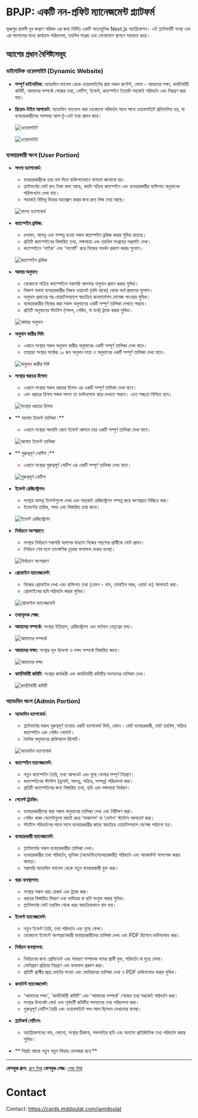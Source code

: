 # BPJP: একটি নন-প্রফিট ম্যানেজমেন্ট প্ল্যাটফর্ম

ভূজপুর প্রবাসী যুব কল্যাণ পরিষদ এর জন্য নির্মিত একটি অত্যাধুনিক Next.js অ্যাপ্লিকেশন। এই প্ল্যাটফর্মটি সংস্থা এবং এর সদস্যদের মধ্যে কার্যক্রম পরিচালনা, তহবিল সংগ্রহ এবং যোগাযোগ স্থাপনে সহায়তা করে।

## অ্যাপের প্রধান বৈশিষ্ট্যসমূহ

### ডাইনামিক ওয়েবসাইট (Dynamic Website)
*   **সম্পূর্ণ ডাইনামিক:** অ্যাডমিন প্যানেল থেকে ওয়েবসাইটের প্রায় সকল কন্টেন্ট, যেমন - আমাদের লক্ষ্য, কার্যনির্বাহী কমিটি, আমাদের সম্পর্কে পেজের তথ্য, নোটিশ, ইভেন্ট, ক্যাম্পেইন ইত্যাদি সহজেই পরিবর্তন এবং নিয়ন্ত্রণ করা যায়।
*   **রিয়েল-টাইম আপডেট:** অ্যাডমিন প্যানেলে করা যেকোনো পরিবর্তন সাথে সাথে ওয়েবসাইটে প্রতিফলিত হয়, যা ব্যবহারকারীদের সবসময় আপ-টু-ডেট তথ্য প্রদান করে।

    ![ওয়েবসাইট](https://res.cloudinary.com/dzepzzvh8/image/upload/w_450/v1755892239/WeChat_Screenshot_20250823014615_vorkss.jpg)
    
    ![ওয়েবসাইট](https://res.cloudinary.com/dzepzzvh8/image/upload/w_450/v1755892236/WeChat_Screenshot_20250822224407_pmowvt.jpg)

### ব্যবহারকারী অংশ (User Portion)

*   **সদস্য ড্যাশবোর্ড:**
    *   ব্যবহারকারীকে তার নাম দিয়ে ব্যক্তিগতভাবে স্বাগতম জানানো হয়।
    *   প্ল্যাটফর্মের মোট কত টাকা জমা আছে, কয়টা সক্রিয় ক্যাম্পেইন এবং ব্যবহারকারীর ব্যক্তিগত অনুদানের পরিসংখ্যান দেখা যায়।
    *   সহজেই বিভিন্ন ফিচার অ্যাক্সেস করার জন্য দ্রুত লিঙ্ক দেয়া আছে।

    ![সদস্য ড্যাশবোর্ড](https://res.cloudinary.com/dzepzzvh8/image/upload/w_300/v1752994278/BPJP-5_dashboard.jpg)

*   **ক্যাম্পেইন ব্রাউজ:**
    *   চলমান, আসন্ন এবং সম্পন্ন হওয়া সকল ক্যাম্পেইন ব্রাউজ করার সুবিধা রয়েছে।
    *   প্রতিটি ক্যাম্পেইনের বিস্তারিত তথ্য, লক্ষমাত্রা এবং তহবিল সংগ্রহের অগ্রগতি দেখা।
    *   ক্যাম্পেইনে 'লাইক' এবং 'সাপোর্ট' করে নিজের সমর্থন প্রকাশ করার সুযোগ।

    ![ক্যাম্পেইন ব্রাউজ](https://res.cloudinary.com/dzepzzvh8/image/upload/w_300/v1752994316/BPJP-2_zlqx42.jpg)

*   **আমার অনুদান:**
    *   যেকোনো সক্রিয় ক্যাম্পেইনে সরাসরি আপনার অনুদান প্রদান করার সুবিধা।
    *   বিকাশ অথবা ব্যবহারকারীর নিজস্ব ওয়ালেট (যদি থাকে) থেকে অর্থ প্রদানের সুযোগ।
    *   অনুদান প্রদানের পর হোয়াটসঅ্যাপে স্বয়ংক্রিয় কনফার্মেশন মেসেজ পাওয়ার সুবিধা।
    *   ব্যবহারকারীর নিজের করা সকল অনুদানের একটি সম্পূর্ণ তালিকা দেখতে পারবে।
    *   প্রতিটি অনুদানের স্ট্যাটাস (সফল, পেন্ডিং, বা ব্যর্থ) ট্র্যাক করার সুবিধা।

    ![আমার অনুদান](https://res.cloudinary.com/dzepzzvh8/image/upload/w_300/v1752994332/BPJP-4_rm24qy.jpg)    

*   **অনুদান কারীর লিষ্ট:**
    *   এখানে সংস্থার সকল অনুদান কারীর অনুদানের একটি সম্পূর্ণ তালিকা দেখা যাবে।
    *   তাছাড়া সংস্থার সর্বোচ্চ ১০ জন অনুদান দাতা ও অনুদানের একটি সম্পূর্ণ তালিকা দেখা যাবে।

    ![অনুদান কারীর লিষ্ট](https://res.cloudinary.com/dzepzzvh8/image/upload/w_300/v1752995064/BPJP-6_lnkyg0.jpg)   

*   **সংস্থার খরচের হিসাব:**
    *   এখানে সংস্থার সকল খরচের হিসাব এর একটি সম্পূর্ণ তালিকা দেখা যাবে।
    *   এবং খরচের হিসাব সকল সদস্য তা ডাউনলোড করে দেখতে পারবে। এতে সচ্ছতা নিশ্চিত হবে।

    ![সংস্থার খরচের হিসাব](https://res.cloudinary.com/dzepzzvh8/image/upload/w_300/v1752995175/BPJP-7_spv6hn.jpg) 

*   ** আগাম ইভেন্ট তালিকা :**
    *   এখানে সংস্থার আগামি কোন ইভেন্ট আসবে তার একটি সম্পূর্ণ তালিকা দেখা যাবে।

    ![আগাম ইভেন্ট তালিকা](https://res.cloudinary.com/dzepzzvh8/image/upload/w_300/v1752995630/BPJP-8_erilby.jpg) 

*   ** গুরুত্বপূর্ণ নোটিশ :**
    *   এখানে সংস্থার গুরুত্বপূর্ণ নোটিশ এর একটি সম্পূর্ণ তালিকা দেখা যাবে।

    ![গুরুত্বপূর্ণ নোটিশ](https://res.cloudinary.com/dzepzzvh8/image/upload/w_300/v1752995631/BPJP-9_vjs1v6.jpg)     

*   **ইভেন্ট রেজিস্ট্রেশন:**
    *   সংস্থার আসন্ন ইভেন্টগুলো দেখা এবং সহজেই রেজিস্ট্রেশন সম্পন্ন করে অংশগ্রহন নিচ্ছিত করা।
    *   ইভেন্টের তারিখ, সময় এবং বিস্তারিত তথ্য জানা।

    ![ইভেন্ট রেজিস্ট্রেশন](https://res.cloudinary.com/dzepzzvh8/image/upload/w_300/v1752995886/BPJP-14_q7tavr.jpg) 

*   **নির্বাচনে অংশগ্রহণ:**
    *   সংস্থার নির্বাচনে সরাসরি অ্যাপের মাধ্যমে নিজের পছন্দের প্রার্থীকে ভোট প্রদান।
    *   নির্বাচন শেষ হলে তাৎক্ষণিক চূড়ান্ত ফলাফল দেখার ব্যবস্থা।

    ![নির্বাচনে অংশগ্রহণ](https://res.cloudinary.com/dzepzzvh8/image/upload/w_300/v1752995631/BPJP-10_kdmqah.jpg) 

*   **প্রোফাইল ম্যানেজমেন্ট:**
    *   নিজের প্রোফাইল দেখা এবং ব্যক্তিগত তথ্য (যেমন - নাম, মোবাইল নম্বর, ওয়ার্ড নং) আপডেট করা।
    *   প্রোফাইলের ছবি পরিবর্তন করার সুবিধা।

    ![প্রোফাইল ম্যানেজমেন্ট](https://res.cloudinary.com/dzepzzvh8/image/upload/w_300/v1752994309/BPJP-3_miacsw.jpg) 

*   **তথ্যমূলক পেজ:**

*   **আমাদের সম্পর্কে:** সংস্থার ইতিহাস, রেজিস্ট্রেশন এবং বর্তমান নেতৃত্বের তথ্য।

    ![আমাদের সম্পর্কে](https://res.cloudinary.com/dzepzzvh8/image/upload/w_300/v1752995632/BPJP-12_wxyeac.jpg)

*   **আমাদের লক্ষ্য:** সংস্থার মূল উদ্দেশ্য ও লক্ষ্য সম্পর্কে বিস্তারিত জানা।

    ![আমাদের লক্ষ্য](https://res.cloudinary.com/dzepzzvh8/image/upload/w_300/v1752995632/BPJP-11_gdniqx.jpg)

*   **কার্যনির্বাহী কমিটি:** সংস্থার কার্যকরী এবং কার্যনির্বাহী কমিটির সদস্যদের তালিকা দেখা।

    ![কার্যনির্বাহী কমিটি](https://res.cloudinary.com/dzepzzvh8/image/upload/w_300/v1752995635/BPJP-13_skt19o.jpg)   

### অ্যাডমিন অংশ (Admin Portion)

*   **অ্যাডমিন ড্যাশবোর্ড:**
    *   প্ল্যাটফর্মের সকল গুরুত্বপূর্ণ তথ্যের একটি ড্যাসবোর্ড ভিউ, যেমন - মোট ব্যবহারকারী, মোট তহবিল, সক্রিয় ক্যাম্পেইন এবং পেন্ডিং পেমেন্ট।
    *   দৈনিক অনুদানের গ্রাফিক্যাল রিপোর্ট।

    ![অ্যাডমিন ড্যাশবোর্ড](https://res.cloudinary.com/dzepzzvh8/image/upload/w_300/v1752996319/BPJP-15_uzmvz7.jpg) 

*   **ক্যাম্পেইন ম্যানেজমেন্ট:**
    *   নতুন ক্যাম্পেইন তৈরি, তথ্য আপডেট এবং মুছে ফেলার সম্পূর্ণ নিয়ন্ত্রণ।
    *   ক্যাম্পেইনের স্ট্যাটাস (ড্রাফট, আসন্ন, সক্রিয়, সম্পন্ন) পরিচালনা করা।
    *   প্রতিটি ক্যাম্পেইনের জন্য বিস্তারিত তথ্য, ছবি এবং লক্ষমাত্রা নির্ধারণ।

*   **পেমেন্ট ট্র্যাকিং:**
    *   ব্যবহারকারীদের করা সকল অনুদানের তালিকা দেখা এবং নিরীক্ষণ করা।
    *   পেন্ডিং থাকা পেমেন্টগুলো যাচাই করে ‘সাকসেস’ বা ‘ফেইল’ স্ট্যাটাস আপডেট করা।
    *   স্ট্যাটাস পরিবর্তনের সাথে সাথে ব্যবহারকারীর কাছে স্বয়ংক্রিয় হোয়াটসঅ্যাপ মেসেজ পাঠানো হয়।

*   **ব্যবহারকারী ম্যানেজমেন্ট:**
    *   প্ল্যাটফর্মের সকল ব্যবহারকারীর তালিকা দেখা।
    *   ব্যবহারকারীর তথ্য পরিবর্তন, ভূমিকা (অ্যাডমিন/ব্যবহারকারী) পরিবর্তন এবং অ্যাকাউন্ট সাসপেন্ড করার ক্ষমতা।
    *   সরাসরি অ্যাডমিন প্যানেল থেকে নতুন ব্যবহারকারী যুক্ত করা।

*   **খরচ ব্যবস্থাপনা:**
    *   সংস্থার সকল খরচ রেকর্ড এবং ট্র্যাক করা।
    *    খরচের বিস্তারিত বিবরণ এবং ভাউচার বা ছবি সংযুক্ত করার সুবিধা।
    *   প্ল্যাটফর্মের মোট তহবিল থেকে খরচ স্বয়ংক্রিয়ভাবে বাদ যায়।

*   **ইভেন্ট ম্যানেজমেন্ট:**
    *   নতুন ইভেন্ট তৈরি, তথ্য পরিবর্তন এবং মুছে ফেলা।
    *   যেকোনো ইভেন্টে অংশগ্রহণকারী ব্যবহারকারীদের তালিকা দেখা এবং PDF হিসেবে ডাউনলোড করা।

*   **নির্বাচন ব্যবস্থাপনা:**
    *   নির্বাচনের জন্য প্রেসিডেন্ট এবং সাধারণ সম্পাদক পদের প্রার্থী যুক্ত, পরিবর্তন বা মুছে ফেলা।
    *   ভোটগ্রহণ প্রক্রিয়া নিয়ন্ত্রণ এবং ফলাফল প্রকাশ করা।
    *   প্রতিটি প্রার্থীর প্রাপ্ত ভোটের সংখ্যা এবং ভোটারদের তালিকা দেখা ও PDF ডাউনলোড করার সুবিধা।

*   **কনটেন্ট ম্যানেজমেন্ট:**
    *   'আমাদের লক্ষ্য', 'কার্যনির্বাহী কমিটি' এবং 'আমাদের সম্পর্কে' পেজের তথ্য সহজেই পরিবর্তন করা।
    *   সংস্থার উপদেষ্টা বোর্ড এবং পূর্ববর্তী কমিটির সদস্যদের তথ্য পরিচালনা করা।
    *   গুরুত্বপূর্ণ নোটিশ তৈরি এবং ওয়েবসাইটে পপ-আপ হিসেবে দেখানোর ব্যবস্থা।

*   **প্ল্যাটফর্ম সেটিংস:**
    *   অ্যাপ্লিকেশনের নাম, লোগো, সংস্থার ঠিকানা, সভাপতির ছবি এবং অন্যান্য প্রাতিষ্ঠানিক তথ্য পরিবর্তন করার সুবিধা।


* ** শিগ্রই আরো নতুন নতুন ফিচার যোগকরা হবে:**
---
**ফেসবুক গ্রুপ:** [গ্রুপ লিঙ্ক](https://www.facebook.com/groups/bpkt2018)
**ফেসবুক পেজ:** [পেজ লিঙ্ক](https://www.facebook.com/bpjkp)

# Contact
Contact: https://cards.mddoulat.com/iamdoulat
